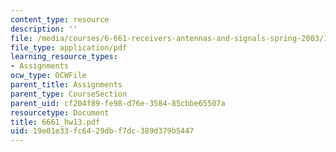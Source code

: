 ```yaml
---
content_type: resource
description: ''
file: /media/courses/6-661-receivers-antennas-and-signals-spring-2003/19e01e33fc6429dbf7dc389d379b5447_6661_hw13.pdf
file_type: application/pdf
learning_resource_types:
- Assignments
ocw_type: OCWFile
parent_title: Assignments
parent_type: CourseSection
parent_uid: cf204f89-fe98-d76e-3584-85cbbe65507a
resourcetype: Document
title: 6661_hw13.pdf
uid: 19e01e33-fc64-29db-f7dc-389d379b5447
---
```

